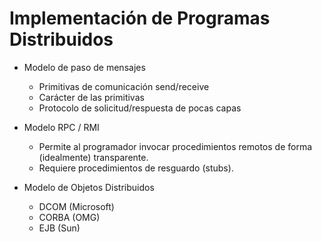 # Implementación de Programas Distribuidos

- Modelo de paso de mensajes

  - Primitivas de comunicación send/receive
  - Carácter de las primitivas
  - Protocolo de solicitud/respuesta de pocas capas

- Modelo RPC / RMI

  - Permite al programador invocar procedimientos remotos de forma (idealmente) transparente.
  - Requiere procedimientos de resguardo (stubs).

- Modelo de Objetos Distribuidos

  - DCOM (Microsoft)
  - CORBA (OMG)
  - EJB (Sun)
